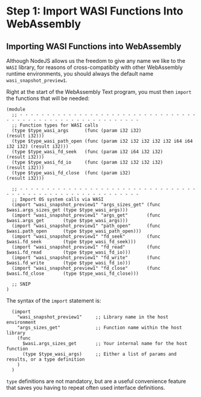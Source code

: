 # Step 1: Import WASI Functions Into WebAssembly

## Importing WASI Functions into WebAssembly

Although NodeJS allows us the freedom to give any name we like to the `WASI` library, for reasons of cross-compatibity with other WebAssembly runtime environments, you should always the default name `wasi_snapshot_preview1`.

Right at the start of the WebAssembly Text program, you must then `import` the functions that will be needed:

```wat
(module
  ;; - - - - - - - - - - - - - - - - - - - - - - - - - - - - - - - - - - - - - - - - - - - - - - - - - - - - - - - - - -
  ;; Function types for WASI calls
  (type $type_wasi_args      (func (param i32 i32)                             (result i32)))
  (type $type_wasi_path_open (func (param i32 i32 i32 i32 i32 i64 i64 i32 i32) (result i32)))
  (type $type_wasi_fd_seek   (func (param i32 i64 i32 i32)                     (result i32)))
  (type $type_wasi_fd_io     (func (param i32 i32 i32 i32)                     (result i32)))
  (type $type_wasi_fd_close  (func (param i32)                                 (result i32)))

  ;; - - - - - - - - - - - - - - - - - - - - - - - - - - - - - - - - - - - - - - - - - - - - - - - - - - - - - - - - - -
  ;; Import OS system calls via WASI
  (import "wasi_snapshot_preview1" "args_sizes_get" (func $wasi.args_sizes_get (type $type_wasi_args)))
  (import "wasi_snapshot_preview1" "args_get"       (func $wasi.args_get       (type $type_wasi_args)))
  (import "wasi_snapshot_preview1" "path_open"      (func $wasi.path_open      (type $type_wasi_path_open)))
  (import "wasi_snapshot_preview1" "fd_seek"        (func $wasi.fd_seek        (type $type_wasi_fd_seek)))
  (import "wasi_snapshot_preview1" "fd_read"        (func $wasi.fd_read        (type $type_wasi_fd_io)))
  (import "wasi_snapshot_preview1" "fd_write"       (func $wasi.fd_write       (type $type_wasi_fd_io)))
  (import "wasi_snapshot_preview1" "fd_close"       (func $wasi.fd_close       (type $type_wasi_fd_close)))

  ;; SNIP
)
```

The syntax of the `import` statement is:

```wat
  (import
    "wasi_snapshot_preview1"     ;; Library name in the host environment
    "args_sizes_get"             ;; Function name within the host library
    (func
      $wasi.args_sizes_get       ;; Your internal name for the host function
      (type $type_wasi_args)     ;; Either a list of params and results, or a type definition
    )
  )
```

`type` definitions are not mandatory, but are a useful convenience feature that saves you having to repeat often used interface definitions.
